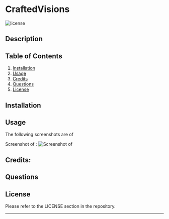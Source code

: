 # CraftedVisions

![license](https://img.shields.io/badge/License-MIT-yellowgreen)

## Description



## Table of Contents
1. [Installation](#installation)
2. [Usage](#usage)
3. [Credits](#credits)
4. [Questions](#questions)  
5. [License](#license)


## Installation


## Usage



The following screenshots are of 

Screenshot of :
![Screenshot of ]()


## Credits:


## Questions



## License

Please refer to the LICENSE section in the repository.


---
